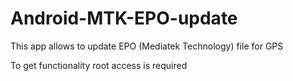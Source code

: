 # Android-MTK-EPO-update


This app allows to update EPO (Mediatek Technology) file for GPS

To get functionality root access is required
